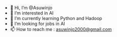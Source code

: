 - 👋 Hi, I’m @Asuwinjo
- 👀 I’m interested in AI
- 🌱 I’m currently learning Python and Hadoop
- 💞️ I’m looking for jobs in AI
- 📫 How to reach me : asuwinjo2000@gmail.com

<!---
Asuwinjo/Asuwinjo is a ✨ special ✨ repository because its `README.md` (this file) appears on your GitHub profile.
You can click the Preview link to take a look at your changes.
--->
